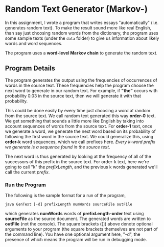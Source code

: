 # Random Text Generator (Markov-)

In this assignment, I wrote a program that writes essays "automatically" (i.e. generates random text).  To make the result sound more like real English, than say just choosing random words from the dictionary, the program uses some sample texts (under the `data` folder) to give us information about likely words and word sequences.

The program uses a **word-level Markov chain** to generate the random text.

## Program Details 

The program generates the output using the frequencies of occurrences of words in the source text. These frequencies help the program choose the next word to generate in our random text. For example, if **"the"** occurs with probability 0.03 in the source text, then we will generate it with that probability.

This could be done easily by every time just choosing a word at random from the source text. We call random text generated this way **order-0** text. We get something that sounds a little more like English by taking into account sequences of words from the source text. For **order-1** text, once we generate a word, we generate the next word based on its probability of following the first word in the source text. We could generalize this, using **order-k** word sequences, which we call prefixes
here. *Every k-word prefix we generate is a sequence found in the source text*. 

The next word is thus generated by looking at the frequency of all of the successors of this prefix in the source text. For order-k text, here we're going to call "k" the *prefixLength*, and the previous k words generated we'll call the current *prefix*.

### Run the Program

The following is the sample format for a run of the program,

```
java GenText [-d] prefixLength numWords sourceFile outFile
```

which generates **numWords** words of **prefixLength-order** text using **sourceFile** as the source document. The generated words are written to **outFile** (not the console). The square brackets ([]) above denote optional arguments to your program (the square brackets themselves are not part of the command line). You have one optional argument here, "-d", the presence of which means the program will be run in debugging mode.


